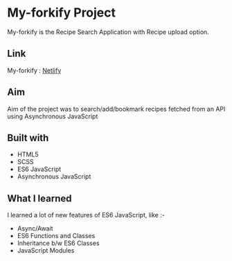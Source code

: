 # My-forkify Project

My-forkify is the Recipe Search Application with Recipe upload option.

## Link

My-forkify : [Netlify](https://myforkify-js.netlify.app/) 

## Aim

Aim of the project was to search/add/bookmark recipes fetched from an API using Asynchronous JavaScript

## Built with

* HTML5
* SCSS
* ES6 JavaScript
* Asynchronous JavaScript

## What I learned

I learned a lot of new features of ES6 JavaScript, like :-
* Async/Await
* ES6 Functions and Classes
* Inheritance b/w ES6 Classes
* JavaScript Modules

